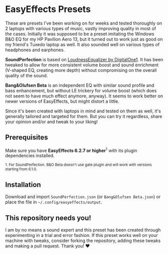 # EasyEffects Presets
These are presets I've been working on for weeks and tested thoroughly on 2 laptops with various types of music, vastly improving quality in most of the cases. Initially it was supposed to be a preset imitating the Windows B&O EQ for my HP Pavilion Aero 13, but it turned out to work just as good on my friend's Tuxedo laptop as well. It also sounded well on various types of headphones and earphones.

**SoundPerfection** is based on [LoudnessEqualizer by DigitalOne1](https://github.com/Digitalone1/EasyEffects-Presets). It has been tweaked to allow for more consistent volume boost and sound enrichment (V-shaped EQ, creating more depth) without compromising on the overall quality of the sound.

**Bang&Olufsen Beta** is an independent EQ with similar sound profile and bass enhancement, but without LE trickery for volume boost (which does not seem to have much effect anymore, anyway). It seems to work better on newer versions of EasyEffects, but might distort a little.

Since it's been created with laptops in mind and tested on them as well, it's generally tailored and targeted for them. But you can try it regardless, share your opinion and/or and tweak to your liking!

## Prerequisites
Make sure you have **EasyEffects 6.2.7 or higher**<sup>1</sup> with its plugin dependencies installed.

<sub>1. For SoundPerfection. B&O Beta doesn't use gate plugin and will work with versions starting from 6.1.0.</sub>

## Installation
Download and import `SoundPerfection.json` (or `Bang&Olufsen Beta.json`) or place the file in `~/.config/easyeffects/output`.

## This repository needs you!
I am by no means a sound expert and this preset has been created through experimenting in a trial and error fashion. If this preset works well on your machine with tweaks, consider forking the repository, adding these tweaks and making a pull request. Thank you! ❤️
